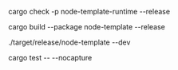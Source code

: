 
cargo check -p node-template-runtime --release

cargo build --package node-template --release

./target/release/node-template --dev

cargo test  -- --nocapture